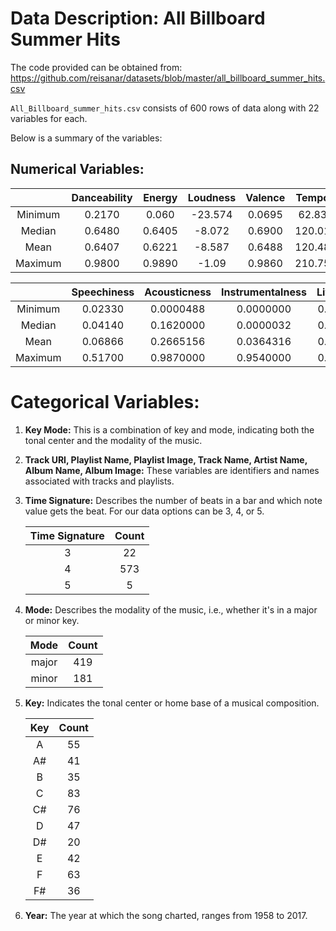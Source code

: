 # Data Description: All Billboard Summer Hits

The code provided can be obtained from:
<https://github.com/reisanar/datasets/blob/master/all_billboard_summer_hits.csv>


`All_Billboard_summer_hits.csv` consists of 600 rows of data along with 22 variables for each. 

Below is a summary of the variables:

## Numerical Variables:

|               | Danceability      | Energy             | Loudness           | Valence            | Tempo             |
|:-------------:|:-----------------:|:------------------:|:------------------:|:------------------:|:------------------:|
| Minimum       | 0.2170            | 0.060              | -23.574            | 0.0695             | 62.83             |
| Median        | 0.6480            | 0.6405             | -8.072             | 0.6900             | 120.01            |
| Mean          | 0.6407            | 0.6221             | -8.587             | 0.6488             | 120.48            |
| Maximum       | 0.9800            | 0.9890             | -1.09              | 0.9860             | 210.75            |


|               | Speechiness      | Acousticness      | Instrumentalness  | Liveness          | Duration_ms       |
|:-------------:|:----------------:|:-----------------:|:-----------------:|:------------------:|:------------------:|
| Minimum       | 0.02330          | 0.0000488          | 0.0000000         | 0.02480           | 103386            |
| Median        | 0.04140          | 0.1620000          | 0.0000032         | 0.12400           | 226926            |
| Mean          | 0.06866          | 0.2665156          | 0.0364316         | 0.17979           | 229434            |
| Maximum       | 0.51700          | 0.9870000          | 0.9540000         | 0.98900           | 557293            |



# Categorical Variables:

1. **Key Mode:** This is a combination of key and mode, indicating both the tonal center and the modality of the music.

2. **Track URI, Playlist Name, Playlist Image, Track Name, Artist Name, Album Name, Album Image:** These variables are identifiers and names associated with tracks and playlists.

3. **Time Signature:** Describes the number of beats in a bar and which note value gets the beat. For our data options can be 3, 4, or 5.

   | Time Signature | Count |
   |:--------------:|:-----:|
   |       3        |  22   |
   |       4        | 573   |
   |       5        |   5   |

4. **Mode:** Describes the modality of the music, i.e., whether it's in a major or minor key.

   | Mode  | Count |
   |:-----:|:-----:|
   | major |  419  |
   | minor |  181  |

6. **Key:** Indicates the tonal center or home base of a musical composition.

   | Key | Count |
   |:---:|:-----:|
   |  A  |   55  |
   | A#  |   41  |
   |  B  |   35  |
   |  C  |   83  |
   | C#  |   76  |
   |  D  |   47  |
   | D#  |   20  |
   |  E  |   42  |
   |  F  |   63  |
   | F#  |   36  |

7. **Year:** The year at which the song charted, ranges from 1958 to 2017.

